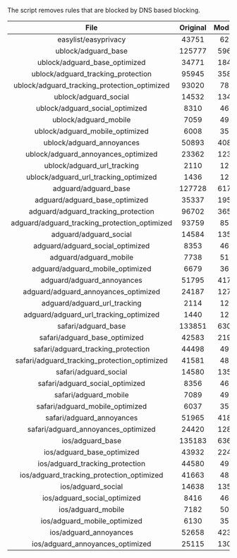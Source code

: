 The script removes rules that are blocked by DNS based blocking.


| File | Original | Modified |
|:----:|:-----:|:-----:|
| easylist/easyprivacy | 43751 | 6233 |
| ublock/adguard_base | 125777 | 59676 |
| ublock/adguard_base_optimized | 34771 | 18479 |
| ublock/adguard_tracking_protection | 95945 | 35841 |
| ublock/adguard_tracking_protection_optimized | 93020 | 7883 |
| ublock/adguard_social | 14532 | 13466 |
| ublock/adguard_social_optimized | 8310 | 4620 |
| ublock/adguard_mobile | 7059 | 4928 |
| ublock/adguard_mobile_optimized | 6008 | 3525 |
| ublock/adguard_annoyances | 50893 | 40881 |
| ublock/adguard_annoyances_optimized | 23362 | 12330 |
| ublock/adguard_url_tracking | 2110 | 1253 |
| ublock/adguard_url_tracking_optimized | 1436 | 1250 |
| adguard/adguard_base | 127728 | 61724 |
| adguard/adguard_base_optimized | 35337 | 19504 |
| adguard/adguard_tracking_protection | 96702 | 36544 |
| adguard/adguard_tracking_protection_optimized | 93759 | 8572 |
| adguard/adguard_social | 14584 | 13525 |
| adguard/adguard_social_optimized | 8353 | 4663 |
| adguard/adguard_mobile | 7738 | 5105 |
| adguard/adguard_mobile_optimized | 6679 | 3695 |
| adguard/adguard_annoyances | 51795 | 41708 |
| adguard/adguard_annoyances_optimized | 24187 | 12730 |
| adguard/adguard_url_tracking | 2114 | 1258 |
| adguard/adguard_url_tracking_optimized | 1440 | 1255 |
| safari/adguard_base | 133851 | 63098 |
| safari/adguard_base_optimized | 42583 | 21932 |
| safari/adguard_tracking_protection | 44498 | 4982 |
| safari/adguard_tracking_protection_optimized | 41581 | 4836 |
| safari/adguard_social | 14580 | 13515 |
| safari/adguard_social_optimized | 8356 | 4653 |
| safari/adguard_mobile | 7089 | 4965 |
| safari/adguard_mobile_optimized | 6037 | 3556 |
| safari/adguard_annoyances | 51965 | 41800 |
| safari/adguard_annoyances_optimized | 24420 | 12801 |
| ios/adguard_base | 135183 | 63617 |
| ios/adguard_base_optimized | 43932 | 22449 |
| ios/adguard_tracking_protection | 44580 | 4989 |
| ios/adguard_tracking_protection_optimized | 41663 | 4843 |
| ios/adguard_social | 14638 | 13546 |
| ios/adguard_social_optimized | 8416 | 4667 |
| ios/adguard_mobile | 7182 | 5006 |
| ios/adguard_mobile_optimized | 6130 | 3594 |
| ios/adguard_annoyances | 52658 | 42384 |
| ios/adguard_annoyances_optimized | 25115 | 13091 |